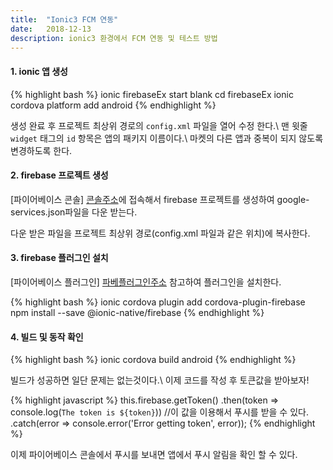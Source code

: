 ```yaml
---
title:  "Ionic3 FCM 연동"
date:   2018-12-13
description: ionic3 환경에서 FCM 연동 및 테스트 방법
---
```

#### 1. ionic 앱 생성
{% highlight bash %}
ionic firebaseEx start blank
cd firebaseEx
ionic cordova platform add android
{% endhighlight %}

생성 완료 후 프로젝트 최상위 경로의 `config.xml` 파일을 열어 수정 한다.\\
맨 윗줄 `widget` 태그의 `id` 항목은 앱의 패키지 이름이다.\\
마켓의 다른 앱과 중복이 되지 않도록 변경하도록 한다.

#### 2. firebase 프로젝트 생성
[파이어베이스 콘솔] [콘솔주소]에 접속해서 firebase 프로젝트를 생성하여 google-services.json파일을 다운 받는다.
 
다운 받은 파일을 프로젝트 최상위 경로(config.xml 파일과 같은 위치)에 복사한다.

#### 3. firebase 플러그인 설치
[파이어베이스 플러그인] [파베플러그인주소] 참고하여 플러그인을 설치한다.

{% highlight bash %}
ionic cordova plugin add cordova-plugin-firebase
npm install --save @ionic-native/firebase
{% endhighlight %}

#### 4. 빌드 및 동작 확인
{% highlight bash %}
ionic cordova build android
{% endhighlight %}

빌드가 성공하면 일단 문제는 없는것이다.\\
이제 코드를 작성 후 토큰값을 받아보자!

{% highlight javascript %}
this.firebase.getToken()
  .then(token => console.log(`The token is ${token}`)) //이 값을 이용해서 푸시를 받을 수 있다.
  .catch(error => console.error('Error getting token', error));
{% endhighlight %}

이제 파이어베이스 콘솔에서 푸시를 보내면 앱에서 푸시 알림을 확인 할 수 있다.

[콘솔주소]: https://console.firebase.google.com/
[파베플러그인주소]: https://ionicframework.com/docs/native/firebase/